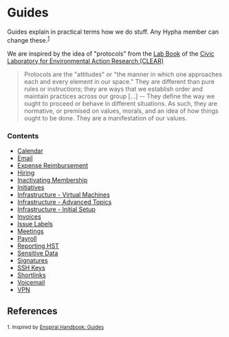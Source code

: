 # Guides

Guides explain in practical terms how we do stuff. Any Hypha member can
change these.<sup>[1](#references)</sup>

We are inspired by the idea of "protocols" from the [Lab
Book][clear-lab-book] of the [Civic Laboratory for Environmental Action
Research (CLEAR)][clear]

> Protocols are the "attitudes" or "the manner in which one approaches each and
every element in our space." They are different than pure rules or
instructions; they are ways that we establish order and maintain practices
across our group [...] -- They define the way we ought to proceed or behave in
different situations. As such, they are normative, or premised on values,
morals, and an idea of how things ought to be done. They are a manifestation of
our values.

### Contents


- [Calendar](./guides/calendar.md)
- [Email](./guides/email.md)
- [Expense Reimbursement](./guides/expense-reimbursement.md)
- [Hiring](./guides/hiring.md)
- [Inactivating Membership](./guides/inactivating-membership.md)
- [Initiatives](./guides/initiatives.md)
- [Infrastructure - Virtual Machines](./guides/virtual-machines.md)
- [Infrastructure - Advanced Topics](guides-infrastructure-advanced.md)
- [Infrastructure - Initial Setup](guides-infrastructure-initial-setup.md)
- [Invoices](./guides/invoices.md)
- [Issue Labels](./guides/issue-labels.md)
- [Meetings](./guides/meetings.md)
- [Payroll](./guides/payroll.md)
- [Reporting HST](./guides/reporting-hst.md)
- [Sensitive Data](./guides/sensitive-data.md)
- [Signatures](./guides/signatures.md)
- [SSH Keys](./guides/ssh-keys.md)
- [Shortlinks](./guides/shortlinks.md)
- [Voicemail](./guides/voicemail.md)
- [VPN](./guides/vpn.md)

## References

<sup>1. Inspired by [Enspiral Handbook: Guides](https://handbook.enspiral.com/guides.html)</sup>

<!-- Links -->
   [clear-lab-book]: https://civiclaboratory.nl/clear-lab-book/
   [clear]: http://civiclaboratory.nl
   [availability]: https://link.hypha.coop/availability
   [schedules]: https://link.hypha.coop/schedules
   [meetings]: https://link.hypha.coop/meetings
   [template]: https://link.hypha.coop/template
   [calendar]: https://link.hypha.coop/calendar
   [service-inventory]: https://hackmd.io/WXS9Ie9wQ8OlmIhSpDpdmw?view
